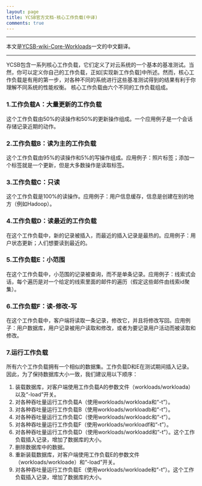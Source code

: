 ```yaml
---
layout: page
title: YCSB官方文档-核心工作负载(中译)
comments: true
---
```


---

本文是[YCSB-wiki-Core-Workloads](https://github.com/brianfrankcooper/YCSB/wiki/Core-Workloads)一文的中文翻译。

---

YCSB包含一系列核心工作负载，它们定义了对云系统的一个基本的基准测试。当然，你可以定义你自己的工作负载，正如[实现新工作负载]中所述。然而，核心工作负载是有用的第一步，对各种不同的系统进行这些基准测试得到的结果有利于你理解不同系统的性能权衡。
核心工作负载由六个不同的工作负载组成。

### 1.工作负载A：大量更新的工作负载
这个工作负载由50%的读操作和50%的更新操作组成。一个应用例子是一个会话存储记录近期的动作。

### 2.工作负载B：读为主的工作负载
这个工作负载由95%的读操作和5%的写操作组成。应用例子：照片标签；添加一个标签就是一个更新，但是大多数操作是读取标签。

### 3.工作负载C：只读
这个工作负载是100%的读操作。应用例子：用户信息缓存，信息是创建在别的地方（例如Hadoop）。

### 4.工作负载D：读最近的工作负载
在这个工作负载中，新的记录被插入，而最近的插入记录是最热的。应用例子：用户状态更新；人们想要读到最近的。

### 5.工作负载E：小范围
在这个工作负载中，小范围的记录被查询，而不是单条记录。应用例子：线索式会话，每个遍历是对一个给定的线索里面的邮件的遍历（假定这些邮件由线索id聚集）。

### 6.工作负载F：读-修改-写
在这个工作负载中，客户端将读取一条记录，修改它，并且将修改写回。应用例子：用户数据库，用户记录被用户读取和修改，或者为要记录用户活动而被读取和修改。

### 7.运行工作负载
所有六个工作负载拥有一个相似的数据集。工作负载D和E在测试期间插入记录。因此，为了保持数据库大小一致，我们建议用以下顺序：

1. 装载数据库，对客户端使用工作负载A的参数文件（workloads/workloada）以及“-load”开关。
2. 对各种吞吐量运行工作负载A（使用workloads/workloada和“-t”）。
3. 对各种吞吐量运行工作负载B（使用workloads/workloadb和“-t”）。
4. 对各种吞吐量运行工作负载C（使用workloads/workloadc和“-t”）。
5. 对各种吞吐量运行工作负载F（使用workloads/workloadf和“-t”）。
6. 对各种吞吐量运行工作负载D（使用workloads/workloadd和“-t”）。这个工作负载插入记录，增加了数据库的大小。
7. 删除数据库中的数据。
8. 重新装载数据库，对客户端使用工作负载E的参数文件（workloads/workloade）和“-load”开关。
9. 对各种吞吐量运行工作负载E（使用workloads/workloade和“-t”）。这个工作负载插入记录，增加了数据库的大小。
